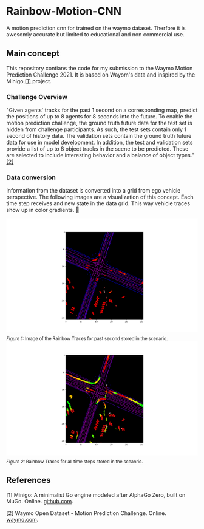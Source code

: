 # Rainbow-Motion-CNN
A motion prediction cnn for trained on the waymo dataset. Therfore it is awesomly accurate but limited to educational and non commercial use.

## Main concept
This repository contians the code for my submission to the Waymo Motion Prediction Challenge 2021. It is based on Wayom's data and inspired by the Minigo [[1]](#1) project. 

### Challenge Overview
"Given agents' tracks for the past 1 second on a corresponding map, predict the positions of up to 8 agents for 8 seconds into the future. To enable the motion prediction challenge, the ground truth future data for the test set is hidden from challenge participants. As such, the test sets contain only 1 second of history data. The validation sets contain the ground truth future data for use in model development. In addition, the test and validation sets provide a list of up to 8 object tracks in the scene to be predicted. These are selected to include interesting behavior and a balance of object types." [[2]](#2)

### Data conversion
Information from the dataset is converted into a grid from ego vehicle perspective. The following images are a visualization of this concept. Each time step receives and new state in the data grid. This way vehicle traces show up in color gradients. :rainbow:

<img src="images/visu_past_uncompressed_tf_example_training_training_tfexample_tfrecord-00000-of-01000.png" height="300" alt="Image of the Rainbow Traces for past second.">
<sub><em>Figure 1:</em> Image of the Rainbow Traces for past second stored in the scenario.</sub>

<img src="images/visu_uncompressed_tf_example_training_training_tfexample_tfrecord-00000-of-01000.png" height="300" alt="Image of the Rainbow Traces for all 9 seconds.">
<sub><em>Figure 2:</em> Rainbow Traces for all time steps stored in the sceanrio.</sub>

## References
<a id="1">[1]</a> 
Minigo: A minimalist Go engine modeled after AlphaGo Zero, built on MuGo. 
Online.
[github.com](https://github.com/tensorflow/minigo).

<a id="2">[2]</a> 
Waymo Open Dataset - Motion Prediction Challenge. 
Online. 
[waymo.com](https://waymo.com/open/challenges/2021/motion-prediction/).